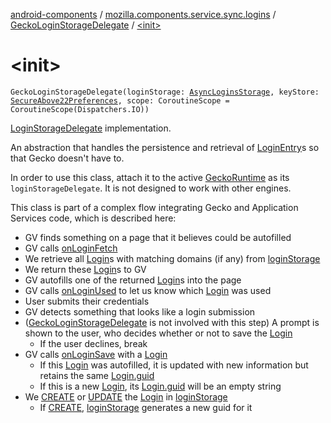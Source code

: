 [android-components](../../index.md) / [mozilla.components.service.sync.logins](../index.md) / [GeckoLoginStorageDelegate](index.md) / [&lt;init&gt;](./-init-.md)

# &lt;init&gt;

`GeckoLoginStorageDelegate(loginStorage: `[`AsyncLoginsStorage`](../-async-logins-storage/index.md)`, keyStore: `[`SecureAbove22Preferences`](../../mozilla.components.lib.dataprotect/-secure-above22-preferences/index.md)`, scope: CoroutineScope = CoroutineScope(Dispatchers.IO))`

[LoginStorageDelegate](../../mozilla.components.concept.storage/-login-storage-delegate/index.md) implementation.

An abstraction that handles the persistence and retrieval of [LoginEntry](#)s so that Gecko doesn't
have to.

In order to use this class, attach it to the active [GeckoRuntime](#) as its `loginStorageDelegate`.
It is not designed to work with other engines.

This class is part of a complex flow integrating Gecko and Application Services code, which is
described here:

* GV finds something on a page that it believes could be autofilled
* GV calls [onLoginFetch](on-login-fetch.md)
* We retrieve all [Login](../../mozilla.components.concept.storage/-login/index.md)s with matching domains (if any) from [loginStorage](#)
* We return these [Login](../../mozilla.components.concept.storage/-login/index.md)s to GV
* GV autofills one of the returned [Login](../../mozilla.components.concept.storage/-login/index.md)s into the page
* GV calls [onLoginUsed](on-login-used.md) to let us know which [Login](../../mozilla.components.concept.storage/-login/index.md) was used
* User submits their credentials
* GV detects something that looks like a login submission
* ([GeckoLoginStorageDelegate](index.md) is not involved with this step) A prompt is shown to the user,
who decides whether or not to save the [Login](../../mozilla.components.concept.storage/-login/index.md)
  * If the user declines, break
* GV calls [onLoginSave](on-login-save.md) with a [Login](../../mozilla.components.concept.storage/-login/index.md)
  * If this [Login](../../mozilla.components.concept.storage/-login/index.md) was autofilled, it is updated with new information but retains the same
    [Login.guid](../../mozilla.components.concept.storage/-login/guid.md)
  * If this is a new [Login](../../mozilla.components.concept.storage/-login/index.md), its [Login.guid](../../mozilla.components.concept.storage/-login/guid.md) will be an empty string
* We [CREATE](#) or [UPDATE](#) the [Login](../../mozilla.components.concept.storage/-login/index.md) in [loginStorage](#)
  * If [CREATE](#), [loginStorage](#) generates a new guid for it
